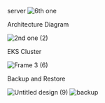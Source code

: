 server
![6th one](https://github.com/user-attachments/assets/c6033846-b4f7-4395-963b-e213fd902442)


Architecture Diagram 

![2nd one  (2)](https://github.com/user-attachments/assets/830dd029-c67b-4ebe-a18d-57d9a9f3d226)



EKS Cluster 

![Frame 3 (6)](https://github.com/user-attachments/assets/1a39213c-f513-4564-b832-083188eea7a9)

Backup and Restore

![Untitled design (9)](https://github.com/user-attachments/assets/2fac4fe6-42f3-4a7d-a384-b73c65e52a85)
![backup](https://github.com/user-attachments/assets/b93f4032-1e87-49f0-8e78-5132da68299a)





